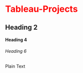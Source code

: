 <h1 style="color:red">Tableau-Projects</h1>

## Heading 2

#### Heading 4


































































###### Heading 6

Plain Text
